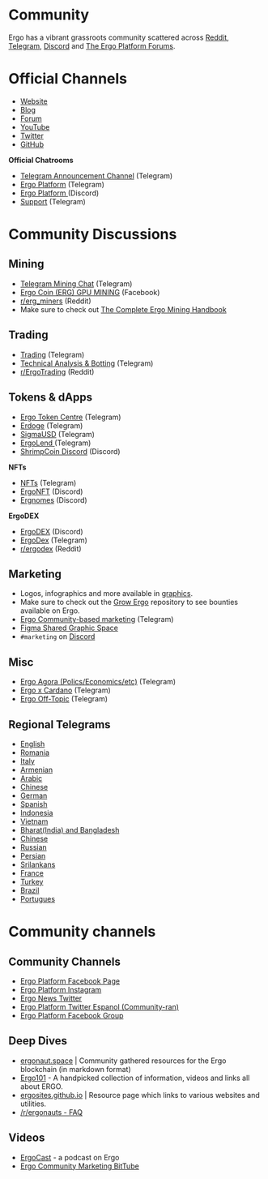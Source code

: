 
# Community

Ergo has a vibrant grassroots community scattered across [Reddit](https://www.reddit.com/r/ergonauts), [Telegram](https://t.me/ergoplatform), [Discord](https://discord.gg/yDdb6yH3Zz) and [The Ergo Platform Forums](https://www.ergoforum.org). 


# Official Channels

- [Website](https://ergoplatform.org/en/)
- [Blog](https://ergoplatform.org/en/blog/)
- [Forum](https://www.ergoforum.org/)
- [YouTube](https://www.youtube.com/channel/UC7cht_rw6ofX3wTirrQG8kw)
- [Twitter](https://twitter.com/ergoplatformorg)
- [GitHub](https://github.com/ergoplatform)


**Official Chatrooms**
- [Telegram Announcement Channel](https://t.me/ergo_news) (Telegram)
- [Ergo Platform](https://t.me/ergoplatform) (Telegram) 
- [Ergo Platform ](https://discord.gg/yDdb6yH3Zz) (Discord)
- [Support](https://t.me/ergosupport) (Telegram)

# Community Discussions

## Mining
  
- [Telegram Mining Chat](https://t.me/ergo_mining) (Telegram)
- [Ergo Coin (ERG) GPU MINING](https://www.facebook.com/groups/779328612722261/) (Facebook)
- [r/erg_miners](https://reddit.com/r/erg_miners) (Reddit)
- Make sure to check out [The Complete Ergo Mining Handbook](https://ergonaut.space/en/Mining)

## Trading
- [Trading](https://t.me/ERGtrading) (Telegram)
- [Technical Analysis & Botting](https://t.me/ERGTechnicalAnalysis) (Telegram)
- [r/ErgoTrading](https://reddit.com/r/ErgoTrading) (Reddit)

## Tokens & dApps

- [Ergo Token Centre](https://t.me/ErgoTokenCentre) (Telegram)
- [Erdoge](https://t.me/ErdogeCommunity) (Telegram)
- [SigmaUSD](https://t.me/SigmaUSD) (Telegram)
- [ErgoLend ](https://t.me/ErgoLend) (Telegram)
- [ShrimpCoin Discord](https://discord.gg/uRRtjGZPbB) (Discord)

**NFTs**
- [NFTs](https://t.me/ergo_nft_trading) (Telegram)
- [ErgoNFT](https://discord.gg/eu3PQHgmmu) (Discord)
- [Ergnomes](https://discord.gg/Pt46npwj6z) (Discord)

**ErgoDEX**
- [ErgoDEX](https://discord.gg/vrUCaygy59) (Discord)
- [ErgoDex](https://t.me/ergodex) (Telegram)
- [r/ergodex](https://ergodex.io) (Reddit)

## Marketing
- Logos, infographics and more available in [graphics](graphics). 
- Make sure to check out the [Grow Ergo](https://github.com/ergoplatform/grow-ergo/) repository to see bounties available on Ergo.
- [Ergo Community-based marketing](https://t.me/ErgoSocials) (Telegram)
- [Figma Shared Graphic Space](https://www.figma.com/file/pd92vgB3xNFThaacIKodYs/Guide-ID?node-id=1%3A756)
- `#marketing` on [Discord](https://discord.gg/yDdb6yH3Zz)

## Misc
- [Ergo Agora (Polics/Economics/etc)](https://t.me/ErgoAgora) (Telegram)
- [Ergo x Cardano](https://t.me/ERGOxCARDANO) (Telegram)
- [Ergo Off-Topic](https://t.me/ErgoOfftopic) (Telegram)

## Regional Telegrams
- [English](https://t.me/ergoplatform)
- [Romania](https://t.me/ergo_romania)
- [Italy](https://t.me/Ergo_Italia)
- [Armenian](https://t.me/ErgoArmeania)
- [Arabic](https://t.me/ergoplatform_arabic)
- [Chinese](https://t.me/ergoplatform_CH)
- [German](https://t.me/ergoplatform_german)
- [Spanish](https://t.me/ergoplatform_ES)
- [Indonesia](https://t.me/Ergo_Indonesian)
- [Vietnam](https://t.me/ErgoPlatform_Vietnam)
- [Bharat(India) and Bangladesh](https://t.me/ergoplatform_bangla_hindi)
- [Chinese](https://t.me/ergoplatform_CH)
- [Russian](https://t.me/ergoplatformru)
- [Persian](https://t.me/ergoplatform_IR)
- [Srilankans](https://t.me/ergoplatform_sl)
- [France](https://t.me/ergofrance)
- [Turkey](https://t.me/ergoplatform_tr)
- [Brazil](https://t.me/ergobrazil)
- [Portugues](https://t.me/ErgoPortuguese)

# Community channels


##  Community Channels
- [Ergo Platform Facebook Page](https://www.facebook.com/Ergo-Platform-108753484685015)
- [Ergo Platform Instagram](https://www.instagram.com/ergo_platform/)
- [Ergo News Twitter](https://twitter.com/NewsErgo)
- [Ergo Platform Twitter Espanol (Community-ran)](https://twitter.com/ErgoPlatformES)
- [Ergo Platform Facebook Group](facebook.com/groups/ergoplatform)


## Deep Dives
- [ergonaut.space](https://ergonaut.space/en/home) | Community gathered resources for the Ergo blockchain (in markdown format)
- [Ergo101](https://ergo101.org/) - A handpicked collection of information, videos and links all about ERGO.
- [ergosites.github.io](https://ergosites.github.io/) | Resource page which links to various websites and utilities. 
- [/r/ergonauts - FAQ](https://www.reddit.com/r/ergonauts/wiki/faq)

## Videos
- [ErgoCast](https://ergocast.io/) - a podcast on Ergo 
- [Ergo Community Marketing BitTube](https://bittube.tv/profile/Ergo%20Community%20Marketing)